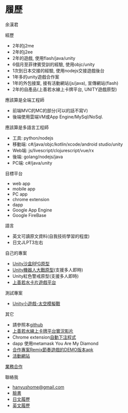 # 履歷
余漢君

經歷
- 2年的j2me
- 2年的j2ee
- 2年的遊戲, 使用flash/java/unity
- 6個月至菲律賓受訓的經驗, 使用objc/unity
- 1次到日本交接的經驗, 使用nodejs交接遊戲後台
- 1年多的unity遊戲合作案
- 1年的外包接案, 接有活動網站(js/java), 宣傳網站(flash)
- 2年的自產品(上善若水線上卡牌平台, UNITY遊戲原型)

應該算是全端工程師
- 前端MVC的MC的部分(可以的話不寫V)
- 後端使用雲端VM或App Engine/MySql/NoSql.

應該算是多語言工程師
- 工具: python/nodejs
- 移動端: c#/java/objc/kotlin/xcode/android studio/unity
- Web端: js/livescript/clojurescript/vue/rx
- 後端: golang/nodejs/java
- PC端: c#/java/unity

目標平台
- web app
- mobile app
- PC app
- chrome extension
- dapp
- Google App Engine
- Google FireBase

語言
- 英文可讀原文資料(自我技術學習的程度)
- 日文JLPT3左右

自己的專案
- [Unity沙盒RPG原型](https://storage.googleapis.com/particle-resources/works/Niba/index.html)
- [Unity機器人大戰原型](https://storage.googleapis.com/particle-resources/works/RobotWar/index.html)(支援多人即時)
- Unity紅色警戒原型(支援多人即時)
- [上善若水卡片遊戲平台](https://particle-979.appspot.com/manager/index.html)

測試專案
- [Unity小遊戲-太空模擬戰](https://storage.googleapis.com/particle-resources/works/spacewar/index.html)

其它
- 請參照本[github](https://github.com/HanYu1983/HanWork)
- [上善若水線上卡牌平台實況影片](https://www.youtube.com/watch?v=TX4Rn182urU&list=PLcReQCVhkEm2HQEbO5YkSEd_LGjMrj0vA)
- Chrome extension[自動下注程式](https://www.youtube.com/watch?v=FM9C7HB2kVs&feature=youtu.be)
- dapp 使用metamask You Are My Diamond
- [合作專案Remix節奏遊戲的DEMO版本apk](https://storage.googleapis.com/particle-resources/works/remix/remix.apk)
- [活動網站](http://storage.googleapis.com/particle-resources/works/htcm9/index.html#index)

[業務合作](business.md)

聯絡我
- hanyushome@gmail.com
- [臉書](https://www.facebook.com/han.yu.100)
- [日文履歷](resumejp.md)
- [英文履歷](resumeen.md)
